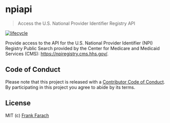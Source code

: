 
<!-- README.md is generated from README.Rmd. Please edit that file -->
npiapi
======

> Access the U.S. National Provider Identifier Registry API

[![lifecycle](https://img.shields.io/badge/lifecycle-experimental-orange.svg)](https://www.tidyverse.org/lifecycle/#experimental)

Provide access to the API for the U.S. National Provider Identifier (NPI) Registry Public Search provided by the Center for Medicare and Medicaid Services (CMS): <https://npiregistry.cms.hhs.gov/>.

Code of Conduct
---------------

Please note that this project is released with a [Contributor Code of Conduct](CODE_OF_CONDUCT.md). By participating in this project you agree to abide by its terms.

License
-------

MIT (c) [Frank Farach](https://github.com/frankfarach)
